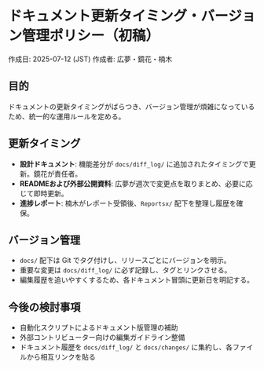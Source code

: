 # ドキュメント更新タイミング・バージョン管理ポリシー（初稿）
作成日: 2025-07-12 (JST)
作成者: 広夢・鏡花・楠木

## 目的
ドキュメントの更新タイミングがばらつき、バージョン管理が煩雑になっているため、統一的な運用ルールを定める。

## 更新タイミング
- **設計ドキュメント**: 機能差分が `docs/diff_log/` に追加されたタイミングで更新。鏡花が責任者。
- **READMEおよび外部公開資料**: 広夢が週次で変更点を取りまとめ、必要に応じて即時更新。
- **進捗レポート**: 楠木がレポート受領後、`Reportsx/` 配下を整理し履歴を確保。

## バージョン管理
- `docs/` 配下は Git でタグ付けし、リリースごとにバージョンを明示。
- 重要な変更は `docs/diff_log/` に必ず記録し、タグとリンクさせる。
- 編集履歴を追いやすくするため、各ドキュメント冒頭に更新日を明記する。

## 今後の検討事項
- 自動化スクリプトによるドキュメント版管理の補助
- 外部コントリビューター向けの編集ガイドライン整備
- ドキュメント履歴を `docs/diff_log/` と `docs/changes/` に集約し、各ファイルから相互リンクを貼る
